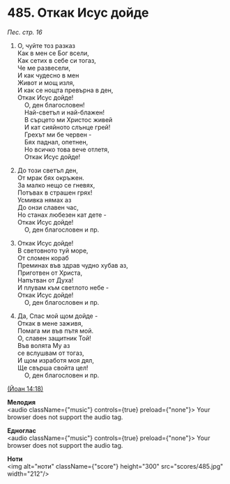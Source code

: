 # 485. Откак Исус дойде  

*Пес. стр. 16*  

1. О, чуйте тоз разказ  
Как в мен се Бог всели,  
Как сетих в себе си тогаз,  
Че ме развесели,  
И как чудесно в мен  
Живот и мощ изля,  
И как се нощта превърна в ден,  
Откак Исус дойде!  
    О, ден благословен!  
    Най-светъл и най-блажен!  
    В сърцето ми Христос живей  
    И кат сияйното слънце грей!  
    Грехът ми бе червен -  
    Бях паднал, опетнен,  
    Но всичко това вече отлетя,  
    Откак Исус дойде!  

2. До този светъл ден,  
От мрак бях окръжен.  
За малко нещо се гневях,  
Потъвах в страшен грях!  
Усмивка нямах аз  
До онзи славен час,  
Но станах любезен кат дете -  
Откак Исус дойде!  
    О, ден благословен и пр.  

3. Откак Исус дойде!  
В световното туй море,  
От сломен кораб  
Преминах във здрав чудно хубав аз,  
Приготвен от Христа,  
Напътван от Духа!  
И плувам към светлото небе -  
Откак Исус дойде!  
    О, ден благословен и пр.  

4. Да, Спас мой щом дойде -  
Откак в мене заживя,  
Помага ми във пътя мой.  
О, славен защитник Той!  
Във волята Му аз  
се вслушвам от тогаз,  
И щом изработя моя дял,  
Ще свърша свойта цел!  
    О, ден благословен и пр.  

[(Йоан 14:18)](http://biblia.bg/index.php?k=43&g=14&s=18)  

__Мелодия__  
<audio className={"music"} controls={true} preload={"none"}><source src="mp3/485.mp3" type="audio/mpeg"/>
Your browser does not support the audio tag.
</audio>  

__Едноглас__  
<audio className={"music"} controls={true} preload={"none"}><source src="transp/485.mp3" type="audio/mpeg"/>
Your browser does not support the audio tag.
</audio>  

__Ноти__  
<img alt="ноти" className={"score"} height="300" src="scores/485.jpg" width="212"/>
